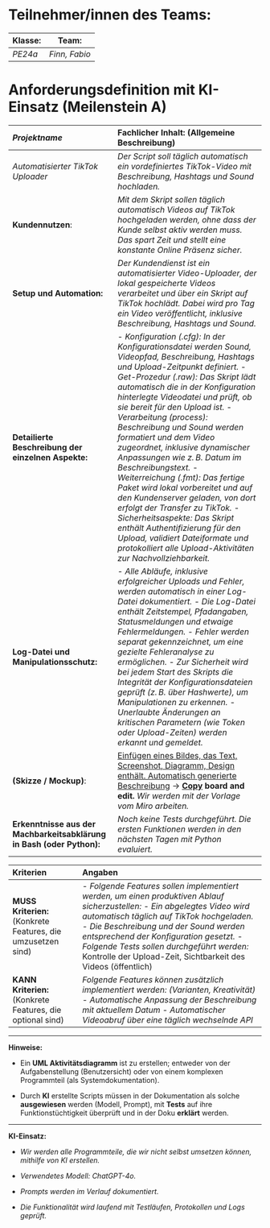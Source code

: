 Teilnehmer/innen des Teams:
===========================

| **Klasse**: | **Team**: |
| --- | --- |
| *PE24a* | *Finn, Fabio* |

Anforderungsdefinition mit KI-Einsatz (Meilenstein A)
=====================================================

| *Projektname* | **Fachlicher Inhalt:** (Allgemeine Beschreibung) |
| :-- | :-- |
| *Automatisierter TikTok Uploader* | *Der Script soll täglich automatisch ein vordefiniertes TikTok-Video mit Beschreibung, Hashtags und Sound hochladen.* |
| **Kundennutzen**: | *Mit dem Skript sollen täglich automatisch Videos auf TikTok hochgeladen werden, ohne dass der Kunde selbst aktiv werden muss. Das spart Zeit und stellt eine konstante Online Präsenz sicher.* |
| **Setup und Automation:** | *Der Kundendienst ist ein automatisierter Video-Uploader, der lokal gespeicherte Videos verarbeitet und über ein Skript auf TikTok hochlädt. Dabei wird pro Tag ein Video veröffentlicht, inklusive Beschreibung, Hashtags und Sound.* |
| **Detailierte Beschreibung der einzelnen Aspekte:** | - *Konfiguration (.cfg): In der Konfigurationsdatei werden Sound, Videopfad, Beschreibung, Hashtags und Upload-Zeitpunkt definiert.* - *Get-Prozedur (.raw): Das Skript lädt automatisch die in der Konfiguration hinterlegte Videodatei und prüft, ob sie bereit für den Upload ist.* - *Verarbeitung (process): Beschreibung und Sound werden formatiert und dem Video zugeordnet, inklusive dynamischer Anpassungen wie z. B. Datum im Beschreibungstext.* - *Weiterreichung (.fmt): Das fertige Paket wird lokal vorbereitet und auf den Kundenserver geladen, von dort erfolgt der Transfer zu TikTok.* - *Sicherheitsaspekte: Das Skript enthält Authentifizierung für den Upload, validiert Dateiformate und protokolliert alle Upload-Aktivitäten zur Nachvollziehbarkeit.* |
| **Log-Datei und Manipulationsschutz:** | - *Alle Abläufe, inklusive erfolgreicher Uploads und Fehler, werden automatisch in einer Log-Datei dokumentiert.* - *Die Log-Datei enthält Zeitstempel, Pfadangaben, Statusmeldungen und etwaige Fehlermeldungen.* - *Fehler werden separat gekennzeichnet, um eine gezielte Fehleranalyse zu ermöglichen.* - *Zur Sicherheit wird bei jedem Start des Skripts die Integrität der Konfigurationsdateien geprüft (z. B. über Hashwerte), um Manipulationen zu erkennen.* - *Unerlaubte Änderungen an kritischen Parametern (wie Token oder Upload-Zeiten) werden erkannt und gemeldet.* |
| **(Skizze / Mockup)**: | [Einfügen eines Bildes, das Text, Screenshot, Diagramm, Design enthält. Automatisch generierte Beschreibung](https://gitlab.com/ch-tbz-it/Stud/m122/-/tree/main/10_Projekte_LB2/x_gitressourcen/Systemdesign.png) → [**Copy**](https://gitlab.com/ch-tbz-it/Stud/m122/-/blob/main/10_Projekte_LB2/m122-Projekte.rtb) **board and edit.** *Wir werden mit der Vorlage vom Miro arbeiten.* |
| **Erkenntnisse aus der Machbarkeitsabklärung in Bash (oder Python):** | *Noch keine Tests durchgeführt. Die ersten Funktionen werden in den nächsten Tagen mit Python evaluiert.* |





| Kriterien | Angaben |
| :-- | :-- |
| **MUSS Kriterien:** (Konkrete Features, die umzusetzen sind) | - *Folgende Features sollen implementiert werden, um einen produktiven Ablauf sicherzustellen:* - *Ein abgelegtes Video wird automatisch täglich auf TikTok hochgeladen.* - *Die Beschreibung und der Sound werden entsprechend der Konfiguration gesetzt.* - *Folgende Tests sollen durchgeführt werden:* Kontrolle der Upload-Zeit, Sichtbarkeit des Videos (öffentlich) |
| **KANN Kriterien:** (Konkrete Features, die optional sind) | *Folgende Features können zusätzlich implementiert werden: (Varianten, Kreativität)* - *Automatische Anpassung der Beschreibung mit aktuellem Datum* - *Automatischer Videoabruf über eine täglich wechselnde API* |


* * * * *

**Hinweise:**

-   Ein **UML Aktivitätsdiagramm** ist zu erstellen; entweder von der Aufgabenstellung (Benutzersicht) oder von einem komplexen Programmteil (als Systemdokumentation).

-   Durch **KI** erstellte Scripts müssen in der Dokumentation als solche **ausgewiesen** werden (Modell, Prompt), mit **Tests** auf ihre Funktionstüchtigkeit überprüft und in der Doku **erklärt** werden.

* * * * *

**KI-Einsatz:**

-   *Wir werden alle Programmteile, die wir nicht selbst umsetzen können, mithilfe von KI erstellen.*

-   *Verwendetes Modell: ChatGPT-4o.*

-   *Prompts werden im Verlauf dokumentiert.*

-   *Die Funktionalität wird laufend mit Testläufen, Protokollen und Logs geprüft.*

